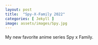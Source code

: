 ```yaml
---
layout: post
title:  "Spy-X-Family 2022"
categories: [ Jekyll ]
image: assets/images/Spy.jpg
---
```


My new favorite anime series Spy x Family.

